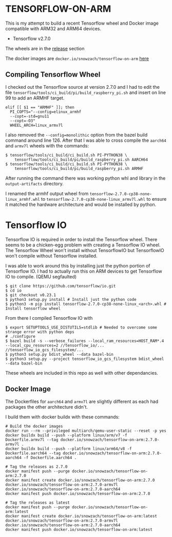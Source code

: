 # TENSORFLOW-ON-ARM

This is my attempt to build a recent Tensorflow wheel and Docker image compatible with ARM32 and ARM64 devices. 

- Tensorflow v2.7.0

The wheels are in the [release](https://github.com/snowzach/tensorflow-on-arm/releases) section

The docker images are `docker.io/snowzach/tensorflow-on-arm` [here](https://hub.docker.com/r/snowzach/tensorflow-on-arm)

## Compiling Tensorflow Wheel
I checked out the Tensorflow source at version 2.7.0 and I had to edit the file `tensorflow/tools/ci_build/pi/build_raspberry_pi.sh` and insert on line 99 to add an ARMHF target.
```
elif [[ $1 == "ARMHF" ]]; then
  PI_COPTS="--config=elinux_armhf
  --copt=-std=gnu11
  --copt=-O3"
  WHEEL_ARCH=linux_armv7l
```
I also removed the `--config=monolithic` option from the bazel build command around line 126.
After that I was able to cross compile the `aarch64` and `armv7l` wheels with the commands:

```
$ tensorflow/tools/ci_build/ci_build.sh PI-PYTHON38 \
    tensorflow/tools/ci_build/pi/build_raspberry_pi.sh AARCH64
$ tensorflow/tools/ci_build/ci_build.sh PI-PYTHON38 \
    tensorflow/tools/ci_build/pi/build_raspberry_pi.sh ARMHF
```
After running the command there was working python whl and library in the `output-artifacts` directory.

I renamed the armhf output wheel from `tensorflow-2.7.0-cp38-none-linux_armhf.whl` to `tensorflow-2.7.0-cp38-none-linux_armv7l.whl` to ensure it matched the hardware architecture and would be installed by python.

# Tensorflow IO
Tensorflow IO is required in order to install the Tensorflow wheel. There seems to be a chicken-egg problem 
with creating a Tensorflow IO wheel. The Tensorflow Wheel won't install without TensorflowIO but TensorflowIO 
won't compile without Tensorflow installed. 

I was able to work around this by installing just the python portion of Tensorflow IO. I had to actually
run this on ARM devices to get Tensorflow IO to compile. (QEMU segfaulted)

```
$ git clone https://github.com/tensorflow/io.git
$ cd io
$ git checkout v0.23.1
$ python3 setup.py install # Install just the python code
$ python3 -m pip install tensorflow-2.7.0-cp38-none-linux_<arch>.whl # Install tensorflow wheel
```

From there I compiled Tensorflow IO with
```
$ export SETUPTOOLS_USE_DISTUTILS=stdlib # Needed to overcome some strange error with python deps
# ./configure
$ bazel build -s --verbose_failures --local_ram_resources=HOST_RAM*.4 --local_cpu_resources=2 //tensorflow_io/... //tensorflow_io_gcs_filesystem/...
$ python3 setup.py bdist_wheel --data bazel-bin
$ python3 setup.py --project tensorflow_io_gcs_filesystem bdist_wheel --data bazel-bin
```

These wheels are included in this repo as well with other dependancies.

## Docker Image
The Dockerfiles for `aarch64` and `armv7l` are slightly different as each had packages the other architecture didn't.

I build them with docker buildx with these commands:

```
# Build the docker images
docker run --rm --privileged multiarch/qemu-user-static --reset -p yes
docker buildx build --push --platform linux/arm/v7 -f Dockerfile.armv7l --tag docker.io/snowzach/tensorflow-on-arm:2.7.0-armv7l .
docker buildx build --push --platform linux/arm64/v8 -f Dockerfile.aarch64 --tag docker.io/snowzach/tensorflow-on-arm:2.7.0-aarch64 -f Dockerfile.aarch64 .

# Tag the releases as 2.7.0
docker manifest push --purge docker.io/snowzach/tensorflow-on-arm:2.7.0
docker manifest create docker.io/snowzach/tensorflow-on-arm:2.7.0 docker.io/snowzach/tensorflow-on-arm:2.7.0-armv7l docker.io/snowzach/tensorflow-on-arm:2.7.0-aarch64
docker manifest push docker.io/snowzach/tensorflow-on-arm:2.7.0

# Tag the releases as latest
docker manifest push --purge docker.io/snowzach/tensorflow-on-arm:latest
docker manifest create docker.io/snowzach/tensorflow-on-arm:latest docker.io/snowzach/tensorflow-on-arm:2.7.0-armv7l docker.io/snowzach/tensorflow-on-arm:2.7.0-aarch64
docker manifest push docker.io/snowzach/tensorflow-on-arm:latest

```
